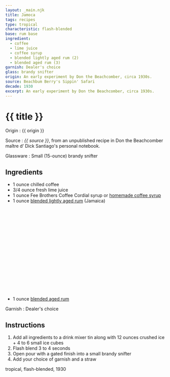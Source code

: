 ```yaml
---
layout: _main.njk
title: Jamoca
tags: recipes
type: tropical
characteristic: flash-blended
base: rum base
ingredient:
  - coffee
  - lime juice
  - coffee syrup
  - blended lightly aged rum (2)
  - blended aged rum (3)
garnish: Dealer's choice
glass: brandy snifter
origin: An early experiment by Don the Beachcomber, circa 1930s.
source: Beachbum Berry's Sippin' Safari
decade: 1930
excerpt: An early experiment by Don the Beachcomber, circa 1930s.
---
```

<!-- markdownlint-disable MD025 -->
# {{ title }}
<!-- markdownlint-enable MD025 -->

Origin
  : {{ origin }}

Source
  : <cite><span data-pagefind-filter="Source">{{ source }}</span></cite>, from an unpublished recipe in Don the Beachcomber <span lang="fr">maître d’</span> Dick Santiago's personal notebook.

Glassware
  : Small (15-ounce) brandy snifter

## Ingredients

* 1 ounce chilled coffee
* 3/4 ounce fresh lime juice
* 1 ounce Fee Brothers Coffee Cordial syrup or [homemade coffee syrup](/src/mixes/coffee-syrup/)
* 1 ounce [blended lightly aged rum](/rums/04-rum-blended-lightly-aged/) (Jamaica)<icon-l space="1em" label="(2)" class="bigger"><span class="with-icon"><svg class="icon"><use href="/assets/images/icons/circle-2.svg#circle-2"></use></svg></span></icon-l>
* 1 ounce [blended aged rum](/rums/05-rum-blended-aged/)<icon-l space="1em" label="(3)" class="bigger"><span class="with-icon"><svg class="icon"><use href="/assets/images/icons/circle-3.svg#circle-3"></use></svg></span></icon-l>

Garnish
  : <span data-pagefind-filter="Garnish">Dealer's choice</span>

## Instructions

1. Add all ingredients to a drink mixer tin along with 12 ounces crushed ice + 4 to 6 small ice cubes
2. Flash blend 3 to 4 seconds
3. Open pour with a gated finish into a small brandy snifter
4. Add your choice of garnish and a straw

<div
  class="sr-only"
  data-cat[0]="Drink"
  data-type[0]="Tropical"
  data-char[0]="Flash-blended"
  data-base[0]="Rum/Cane spirits"
  data-ingredient[0]="Coffee, chilled"
  data-ingredient[1]="Lime juice"
  data-ingredient[2]="Coffee syrup"
  data-ingredient[3]="Fee Brothers Coffee Cordial syrup"
  data-ingredient[4]="Blended lightly aged rum [2]"
  data-ingredient[5]="Blended aged rum [3]"
  data-origin[0]="Don the Beachcomber"
  data-origin[1]="Donn Beach"
  data-origin[2]="Ernest Raymond Gantt"
  data-glass[0]="Brandy snifter"
  data-glass[1]="Brandy snifter, small (15-ounce)"
  data-decade[0]="1930"
  data-pagefind-filter="
    Category[data-cat[0]],
    Type[data-type[0]],
    Characteristic[data-char[0]],
    Base[data-base[0]],
    Ingredient[data-ingredient[0]],
    Ingredient[data-ingredient[1]],
    Ingredient[data-ingredient[2]],
    Ingredient[data-ingredient[3]],
    Ingredient[data-ingredient[4]],
    Ingredient[data-ingredient[5]],
    Origin[data-origin[0]],
    Origin[data-origin[1]],
    Origin[data-origin[2]],
    Glassware[data-glass[0]],
    Glassware[data-glass[1]],
    Decade[data-decade[0]]
  "
>
</div>

<div class="keywords" aria-hidden>tropical, flash-blended, 1930</div>
